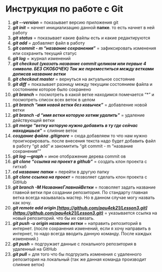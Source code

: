 # Инструкция по работe с Git


1. ___git --version___ = показывает версию приложения git
2. ___git init___ = начнет инициализацию данной **папке**. то есть начнет в ней работу
3. ___git status___ = показывает какие файлы есть и какие редактируются
4. ___git add___ = добавляет файл в работу
5. ___git commit - m “название сохранения”___ = зафиксировать изменения или сохранить текущий статус
6. ___git log___ = журнал изменений
7. ___git checkout (указать название commit целиком или первые 4 символа. БЕЗ СКОБОЧЕК) Так же переместиться между ветками дописав название ветки___
8. ___git checkout master___ = вернуться на актуальное состояние
9. ___git diff___ = показывает разницу между текущим состоянием файла и состоянием которое было сохранено
10. ___git branch___ = посмотреть в какой ветке находимся помечается “*” и посмотреть список всех веток в целом
11. ___git branch “имя новой ветки без ковычек”___ = добавление новой ветки
12. ___git branch -d “имя ветки которую хотим удалить”___ = удаление действующей ветки
13. ___git merge “ветку которую нужно добавить в ту где сейчас находишься”___ = слияние веток
14. ___создание файла .gitignore___ = сюда добавляем то что нам нужно проигнорировать. после внесения текста надо будет добавить файл в работу “git add” и закомитить “git commit - m “название сохранения””
15. ___git log —graph___ = иное отображение дерева commit ов
16. ___git clone “ссылка на проект в github”___ = создать клон проекта с гитхаб
17. ___cd название папки___ = перейти в другую папку
18. ___git clone ссылка на проект___ = позволяет сделать клон проекта с GitHub
19. ___git branch -M НазваниеГлавнойВетки___ = позволяет задать название главной ветки при создании репозитория. По стандарту главная ветка всегда называлась мастер. Но в данном случае могу назвать как хочу.
20. ___git remote add origin [https://github.com/pau4ek21/Lesson3.git](https://github.com/pau4ek21/Lesson3.git)___ = указывается ссылка на новый репозиторий. что бы их связать.
21. ___git push -u origin название ветки___  = направить репозиторий в интернет. (после сохранения изменений, если я хочу направить в интернет, то надо всегда вводить данную команду. После каждых изменений.)
22. ___git push___ = подгружает данные с локального репозитория в удаленный на GitHub
23. ___git pull___  = для того что бы подгрузить изменения с удаленного репозитория на локальный (так же данная команда производит слияние веток)